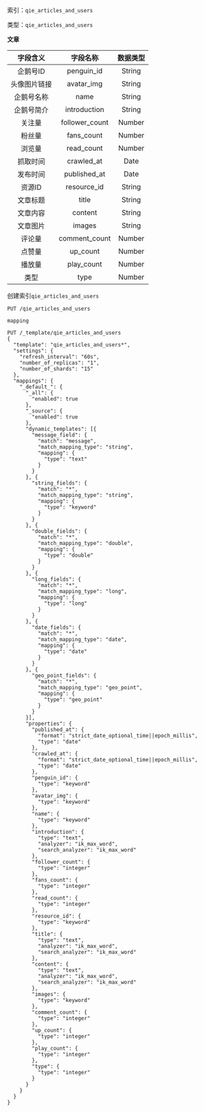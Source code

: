 索引：`qie_articles_and_users`

类型：`qie_articles_and_users`

**文章**

| 字段含义 | 字段名称 | 数据类型 |
| :---: | :---: | :---: |
| 企鹅号ID | penguin\_id | String |
| 头像图片链接 | avatar\_img | String |
| 企鹅号名称 | name | String |
| 企鹅号简介 | introduction | String |
| 关注量 | follower\_count | Number |
| 粉丝量 | fans\_count | Number |
| 浏览量 | read\_count | Number |
| 抓取时间 | crawled\_at | Date |
| 发布时间 | published\_at | Date |
| 资源ID | resource_id | String |
| 文章标题 | title | String |
| 文章内容 | content | String |
| 文章图片 | images | String |
| 评论量 | comment_count | Number |
| 点赞量 | up_count | Number |
| 播放量 | play_count | Number |
| 类型 | type | Number |

创建索引`qie_articles_and_users`

```
PUT /qie_articles_and_users
```

`mapping`

```
PUT /_template/qie_articles_and_users
{
  "template": "qie_articles_and_users*",
  "settings": {
    "refresh_interval": "60s",
    "number_of_replicas": "1",
    "number_of_shards": "15"
  },
  "mappings": {
    "_default_": {
      "_all": {
        "enabled": true
      },
      "_source": {
        "enabled": true
      },
      "dynamic_templates": [{
        "message_field": {
          "match": "message",
          "match_mapping_type": "string",
          "mapping": {
            "type": "text"
          }
        }
      }, {
        "string_fields": {
          "match": "*",
          "match_mapping_type": "string",
          "mapping": {
            "type": "keyword"
          }
        }
      }, {
        "double_fields": {
          "match": "*",
          "match_mapping_type": "double",
          "mapping": {
            "type": "double"
          }
        }
      }, {
        "long_fields": {
          "match": "*",
          "match_mapping_type": "long",
          "mapping": {
            "type": "long"
          }
        }
      }, {
        "date_fields": {
          "match": "*",
          "match_mapping_type": "date",
          "mapping": {
            "type": "date"
          }
        }
      }, {
        "geo_point_fields": {
          "match": "*",
          "match_mapping_type": "geo_point",
          "mapping": {
            "type": "geo_point"
          }
        }
      }],
      "properties": {
        "published_at": {
          "format": "strict_date_optional_time||epoch_millis",
          "type": "date"
        },
        "crawled_at": {
          "format": "strict_date_optional_time||epoch_millis",
          "type": "date"
        },
        "penguin_id": {
          "type": "keyword"
        },
        "avatar_img": {
          "type": "keyword"
        },
        "name": {
          "type": "keyword"
        },
        "introduction": {
          "type": "text",
          "analyzer": "ik_max_word",
          "search_analyzer": "ik_max_word"
        },
        "follower_count": {
          "type": "integer"
        },
        "fans_count": {
          "type": "integer"
        },
        "read_count": {
          "type": "integer"
        },
        "resource_id": {
          "type": "keyword"
        },
        "title": {
          "type": "text",
          "analyzer": "ik_max_word",
          "search_analyzer": "ik_max_word"
        },
        "content": {
          "type": "text",
          "analyzer": "ik_max_word",
          "search_analyzer": "ik_max_word"
        },
        "images": {
          "type": "keyword"
        },
        "comment_count": {
          "type": "integer"
        },
        "up_count": {
          "type": "integer"
        },
        "play_count": {
          "type": "integer"
        },
        "type": {
          "type": "integer"
        }
      }
    }
  }
}
```



